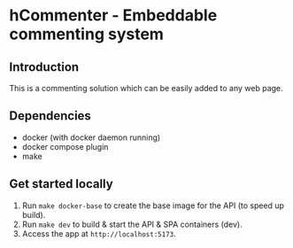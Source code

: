 # hCommenter - Embeddable commenting system

## Introduction

This is a commenting solution which can be easily added to any web page.

## Dependencies

- docker (with docker daemon running)
- docker compose plugin
- make

## Get started locally

1. Run `make docker-base` to create the base image for the API (to speed up build).
2. Run `make dev` to build & start the API & SPA containers (dev).
3. Access the app at `http://localhost:5173`.
